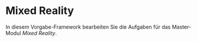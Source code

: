 # Mixed Reality

In diesem Vorgabe-Framework bearbeiten Sie die Aufgaben für das Master-Modul *Mixed Reality*.
